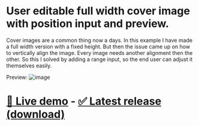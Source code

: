 # User editable full width cover image with position input and preview.
Cover images are a common thing now a days. In this example I have made a full width version with a fixed height. But then the issue came up on how to vertically align the image. Every image needs another alignment then the other. So this I solved by adding a range input, so the end user can adjust it themselves easily.

Preview:
![image](https://user-images.githubusercontent.com/108196527/201096815-1b8b7593-978d-497c-be5d-cf98cfb5fc21.png)

# <a href="https://codump.github.io/demo/user-edit-full-width-cover-image/" target="_new">🔗 Live demo</a> - <a href="https://github.com/codump/user-edit-full-width-cover-image/releases/latest" target="_new">✅ Latest release (download)</a>
